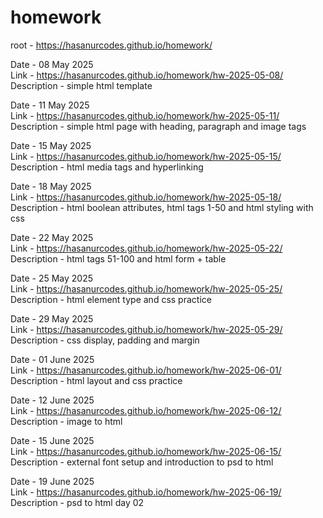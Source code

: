 # homework
root - https://hasanurcodes.github.io/homework/ 

Date - 08 May 2025 \
Link - https://hasanurcodes.github.io/homework/hw-2025-05-08/ \
Description - simple html template

Date - 11 May 2025 \
Link - https://hasanurcodes.github.io/homework/hw-2025-05-11/ \
Description - simple html page with heading, paragraph and image tags

Date - 15 May 2025 \
Link - https://hasanurcodes.github.io/homework/hw-2025-05-15/ \
Description - html media tags and hyperlinking

Date - 18 May 2025 \
Link - https://hasanurcodes.github.io/homework/hw-2025-05-18/ \
Description - html boolean attributes, html tags 1-50 and html styling with css

Date - 22 May 2025 \
Link - https://hasanurcodes.github.io/homework/hw-2025-05-22/ \
Description - html tags 51-100 and html form + table

Date - 25 May 2025 \
Link - https://hasanurcodes.github.io/homework/hw-2025-05-25/ \
Description - html element type and css practice

Date - 29 May 2025 \
Link - https://hasanurcodes.github.io/homework/hw-2025-05-29/ \
Description - css display, padding and margin

Date - 01 June 2025 \
Link - https://hasanurcodes.github.io/homework/hw-2025-06-01/ \
Description - html layout and css practice

Date - 12 June 2025 \
Link - https://hasanurcodes.github.io/homework/hw-2025-06-12/ \
Description - image to html

Date - 15 June 2025 \
Link - https://hasanurcodes.github.io/homework/hw-2025-06-15/ \
Description - external font setup and introduction to psd to html

Date - 19 June 2025 \
Link - https://hasanurcodes.github.io/homework/hw-2025-06-19/ \
Description - psd to html day 02
